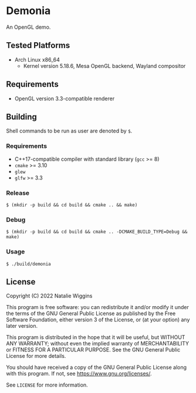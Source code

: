# Demonia

An OpenGL demo.

## Tested Platforms

- Arch Linux x86_64
    - Kernel version 5.18.6, Mesa OpenGL backend, Wayland compositor

## Requirements

- OpenGL version 3.3-compatible renderer

## Building

Shell commands to be run as user are denoted by `$`.

### Requirements

- C++17-compatible compiler with standard library (`gcc` >= 8)
- `cmake` >= 3.10
- `glew`
- `glfw` >= 3.3

### Release

`$ (mkdir -p build && cd build && cmake .. && make)`

### Debug

`$ (mkdir -p build && cd build && cmake .. -DCMAKE_BUILD_TYPE=Debug && make)`

### Usage

`$ ./build/demonia`

## License

Copyright (C) 2022 Natalie Wiggins

This program is free software: you can redistribute it and/or modify
it under the terms of the GNU General Public License as published by
the Free Software Foundation, either version 3 of the License, or
(at your option) any later version.

This program is distributed in the hope that it will be useful,
but WITHOUT ANY WARRANTY; without even the implied warranty of
MERCHANTABILITY or FITNESS FOR A PARTICULAR PURPOSE. See the
GNU General Public License for more details.

You should have received a copy of the GNU General Public License
along with this program. If not, see <https://www.gnu.org/licenses/>.

See `LICENSE` for more information.
